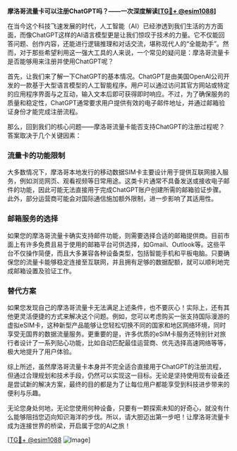 **摩洛哥流量卡可以注册ChatGPT吗？——一次深度解读[[TG💪+ @esim1088](https://t.me/s/esim1088)]**

在当今这个科技飞速发展的时代，人工智能（AI）已经渗透到我们生活的方方面面，而像ChatGPT这样的AI语言模型更是让我们惊叹于技术的力量。它不仅能回答问题、创作内容，还能进行逻辑推理和对话交流，堪称现代人的“全能助手”。然而，对于那些希望利用这一强大工具的人来说，一个常见的疑问是：摩洛哥流量卡是否能够用来注册并使用ChatGPT呢？

首先，让我们来了解一下ChatGPT的基本情况。ChatGPT是由美国OpenAI公司开发的一款基于大型语言模型的人工智能程序。用户可以通过访问其官方网站或特定的应用程序界面与之互动，输入文本后即可获得即时响应。不过，为了确保服务的质量和稳定性，ChatGPT通常要求用户提供有效的电子邮件地址，并通过邮箱验证身份才能完成注册流程。

那么，回到我们的核心问题——摩洛哥流量卡能否支持ChatGPT的注册过程呢？答案取决于几个关键因素：

### 流量卡的功能限制

大多数情况下，摩洛哥本地发行的移动数据SIM卡主要设计用于提供互联网接入服务，例如浏览网页、观看视频等日常用途。这类卡片通常不具备发送或接收电子邮件的功能，因此可能无法直接用于完成ChatGPT账户创建所需的邮箱验证步骤。此外，部分运营商可能会对国际通信施加额外限制，进一步影响了其适用性。

### 邮箱服务的选择

如果您的摩洛哥流量卡确实支持邮件功能，则需要选择合适的邮箱提供商。目前市面上有许多免费且易于使用的邮箱平台可供选择，如Gmail、Outlook等。这些平台不仅操作简便，而且大多兼容各种设备类型，包括智能手机和平板电脑。只要确保您的流量卡能够稳定连接至互联网，并且拥有足够的数据配额，就可以顺利地完成邮箱设置及验证工作。

### 替代方案

如果您发现自己的摩洛哥流量卡无法满足上述条件，也不要灰心！实际上，还有其他更灵活便捷的方式来解决这个问题。例如，您可以考虑购买一张支持国际漫游的虚拟eSIM卡，这种新型产品能够让您轻松切换不同的国家和地区网络环境，同时享受无国界的数据流量服务。更重要的是，许多优质的eSIM卡服务还特别针对旅行者设计了一系列贴心功能，比如自动匹配最佳运营商、优先选择高速网络等等，极大地提升了用户体验。

综上所述，虽然摩洛哥流量卡本身并不完全适合直接用于ChatGPT的注册流程，但通过合理规划和技术手段，仍然可以实现这一目标。无论是坚持使用现有设备还是尝试新的解决方案，最终的目的都是为了让每位用户都能享受到科技进步带来的便利与乐趣。

无论您身处何地，无论您使用何种设备，只要有一颗探索未知的好奇心，就没有什么能够阻挡您迈向知识海洋的步伐。所以，请大胆迈出第一步吧！让摩洛哥流量卡成为连接世界的桥梁，开启属于您的AI之旅！

[[TG💪+ @esim1088](https://t.me/s/esim1088) ![Image](https://i.postimg.cc/4NQfJmqS/Snipaste-2025-05-13-00-14-12.png)]
